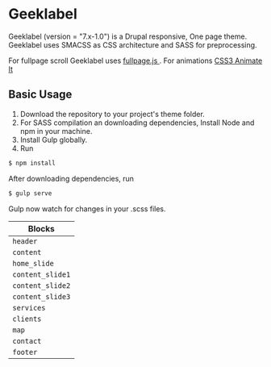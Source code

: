 # Geeklabel 

Geeklabel (version = "7.x-1.0") is a Drupal responsive, One page theme. Geeklabel uses SMACSS as CSS architecture and SASS for preprocessing.

For fullpage scroll Geeklabel uses <a href="https://alvarotrigo.com/fullPage/"> fullpage.js </a>. For animations <a href="http://jackonthe.net/css3animateit/">CSS3 Animate It</a>

## Basic Usage

1. Download the repository to your project's theme folder.
2. For SASS compilation an downloading dependencies, Install Node and npm in your machine.
3. Install Gulp globally.
4. Run

```bash
$ npm install
``` 

After downloading dependencies, run 

```bash
$ gulp serve
``` 

Gulp now watch for changes in your .scss files.

| ﻿Blocks |
|--------------------|
| `header` |
| `content` |
| `home_slide` |
| `content_slide1` |
| `content_slide2` |
| `content_slide3` |
| `services` |
| `clients` |
| `map` |
| `contact` |
| `footer` |
